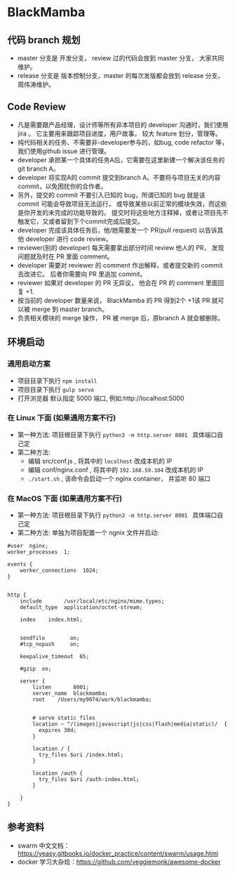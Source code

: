 # BlackMamba


## 代码 branch 规划

- master 分支是 开发分支， review 过的代码会放到 master 分支， 大家共同维护。
- release 分支是 版本控制分支，master 的每次发版都会放到 release 分支， 周伟涛维护。

## Code Review


- 凡是需要跟产品经理，设计师等所有非本项目的 developer 沟通时，我们使用 jira 。 它主要用来跟踪项目进度，用户故事， 较大 feature 划分，管理等。
- 纯代码相关的任务、不需要非-developer参与的，如bug, code refactor 等，我们使用github issue 进行管理。
- developer 承担某一个具体的任务A后，它需要在这里新建一个解决该任务的 git branch A。
- developer 将实现A的 commit 提交到branch A。不要将与项目无关的内容 commit，以免困扰你的合作者。
- 另外，提交的 commit 不要引入已知的 bug，所谓已知的 bug 就是该 commit 可能会导致项目无法运行， 或导致某些以前正常的模块失效，而这些是你开发的未完成的功能导致的。 提交时将这些地方注释掉，或者让项目先不触发它，又或者留到下个commit完成后提交。
- developer 完成该具体任务后，他/她需要发一个 PR(pull request) 以告诉其他 developer 进行 code review。
- reviewer(别的 developer) 每天需要拿出部分时间 review 他人的 PR， 发现问题就及时在 PR 里面 comment。
- developer 需要对 reviewer 的 comment 作出解释，或者提交新的 commit 去改进它。 后者你需要向 PR 里追加 commit。
- reviewer 如果对 developer 的 PR 无异议， 他会在 PR 的 comment 里面回复 +1.
- 按当前的 developer 数量来说， BlackMamba 的 PR 得到2个 +1该 PR 就可以被 merge 到 master branch。
- 负责相关模块的 merge 操作， PR 被 merge 后，原branch A 就会被删除。

## 环境启动

### 通用启动方案

   - 项目目录下执行 ``` npm install ```
   - 项目目录下执行 ``` gulp serve ```
   - 打开浏览器 默认指定 5000 端口, 例如:http://localhost:5000
    
### 在 Linux 下面 (如果通用方案不行)

  - 第一种方法: 项目根目录下执行 ```python3 -m http.server 8001 ``` 具体端口自己定
  - 第二种方法:
       - 编辑 src/conf.js , 将其中的 `localhost` 改成本机的 IP
       - 编辑 conf/nginx.conf , 将其中的 `192.168.59.104` 改成本机的 IP
       - `./start.sh` , 该命令会启动一个 nginx container， 并监听 80 端口

### 在 MacOS 下面 (如果通用方案不行)

  - 第一种方法: 项目根目录下执行 ```python3 -m http.server 8001 ``` 具体端口自己定
  - 第二种方法: 单独为项目配置一个 ngnix 文件并启动:

  ```shell
  #user  nginx;
  worker_processes  1;

  events {
      worker_connections  1024;
  }


  http {
      include       /usr/local/etc/nginx/mime.types;
      default_type  application/octet-stream;

      index    index.html;


      sendfile        on;
      #tcp_nopush     on;

      keepalive_timeout  65;

      #gzip  on;

      server {
          listen       8001;
          server_name  blackmamba;
          root    /Users/my9074/work/blackmamba;


          # serve static files
          location ~ ^/(images|javascript|js|css|flash|media|static)/  {
            expires 30d;
          }

          location / {
            try_files $uri /index.html;
          }

          location /auth {
            try_files $uri /auth-index.html;
          }

      }
  }
  ```



## 参考资料

* swarm 中文文档： https://yeasy.gitbooks.io/docker_practice/content/swarm/usage.html
* docker 学习大杂烩：https://github.com/veggiemonk/awesome-docker
